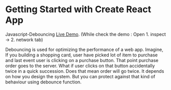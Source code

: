 # Getting Started with Create React App

Javascript-Debouncing [Live Demo](https://thisisrajkumar.github.io/Javascript-Debouncing/).
(While check the demo : Open 1. inspect -> 2. network tab)

Debouncing is used for optimizing the performance of a web app.
Imagine, If you building a shopping card, user have picked lot of item to purchase and last event user is clicking on a purchase button. That point purchase order goes to the server. What if user clicks on that button accidentally twice in a quick succession. Does that mean order will go twice. It depends on how you design the system. But you can protect against that kind of behaviour using debounce function.